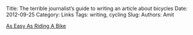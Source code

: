 Title: The terrible journalist’s guide to writing an article about bicycles
Date: 2012-09-25
Category: Links
Tags: writing, cycling
Slug: 
Authors: Amit

[As Easy As Riding A Bike][url]

[url]: https://aseasyasridingabike.wordpress.com/2012/09/25/the-terrible-journalists-guide-to-writing-an-article-about-bicycles/
